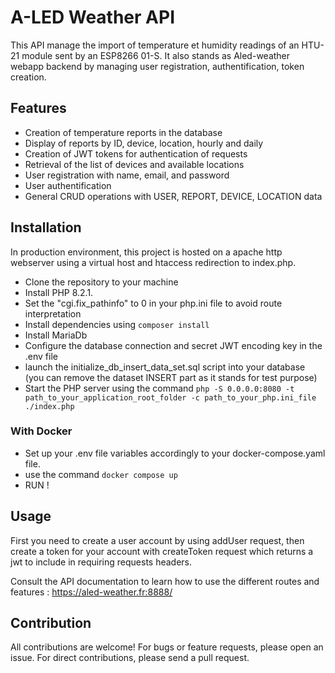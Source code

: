 # A-LED Weather API

This API manage the import of temperature et humidity readings of an HTU-21 module sent by an ESP8266 01-S. It also stands as Aled-weather webapp backend by managing user registration, authentification, token creation. 

## Features

- Creation of temperature reports in the database
- Display of reports by ID, device, location, hourly and daily
- Creation of JWT tokens for authentication of requests
- Retrieval of the list of devices and available locations
- User registration with name, email, and password
- User authentification
- General CRUD operations with USER, REPORT, DEVICE, LOCATION data

## Installation

In production environment, this project is hosted on a apache http webserver using a virtual host and htaccess redirection to index.php.

- Clone the repository to your machine
- Install PHP 8.2.1.
- Set the "cgi.fix_pathinfo" to 0 in your php.ini file to avoid route interpretation
- Install dependencies using `composer install`
- Install MariaDb
- Configure the database connection and secret JWT encoding key in the .env file
- launch the initialize_db_insert_data_set.sql script into your database (you can remove the dataset INSERT part as it stands for test purpose)
- Start the PHP server using the command `php -S 0.0.0.0:8080 -t path_to_your_application_root_folder -c path_to_your_php.ini_file ./index.php` 

### With Docker

- Set up your .env file variables accordingly to your docker-compose.yaml file.
- use the command `docker compose up`
- RUN !

## Usage

First you need to create a user account by using addUser request, then create a token for your account with createToken request which returns a jwt to include in requiring requests headers.

Consult the API documentation to learn how to use the different routes and features : https://aled-weather.fr:8888/

## Contribution

All contributions are welcome! For bugs or feature requests, please open an issue. For direct contributions, please send a pull request.